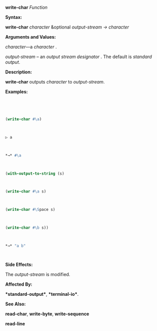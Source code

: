 **write-char** *Function* 



**Syntax:** 



**write-char** *character* &optional *output-stream → character* 



**Arguments and Values:** 



*character*—a *character* . 



*output-stream* – an *output stream designator* . The default is *standard output*. 



**Description:** 



**write-char** outputs *character* to *output-stream*. 



**Examples:**
```lisp
 



(write-char #\a) 



▷ a 



*→* #\a 



(with-output-to-string (s) 



(write-char #\a s) 



(write-char #\Space s) 



(write-char #\b s)) 



*→* "a b" 




```
**Side Effects:** 



The *output-stream* is modified. 



**Affected By:** 



**\*standard-output\***, **\*terminal-io\***. 



**See Also:** 



**read-char**, **write-byte**, **write-sequence** 







 



 



**read-line** 



